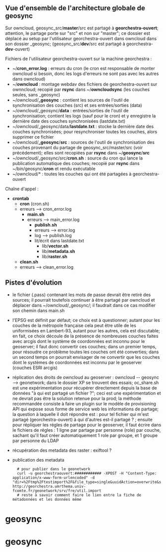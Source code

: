 Vue d'ensemble de l'architecture globale de geosync
---------------------------------------------------
Sur owncloud, geosync_src/**master**/src est partagé à **georchestra-ouvert**; attention, le partage porte sur "src" et non sur "master"; ce dossier est déplacé au setup par l'utilisateur georchestra-ouvert dans owncloud dans son dossier _geosync;
(geosync_src/**dev**/src est partagé à georchestra-**dev**-ouvert)

Fichiers de l'utilisateur georchestra-ouvert sur la machine georchestra :
* ~/**cron_error.log** : erreurs du cron (le cron est responsable de monter owncloud si besoin, donc les logs d'erreurs ne sont pas avec les autres dans owncloud)
* ~/**owncloud** : montage webdav des fichiers de georchestra-ouvert sur ownncloud; recopié par **rsync** dans ~/**owncloudsync** (les couches seules, sans _geosync)
* ~/owncloud/**_geosync** : contient les sources de l'outil de synchronisation des couches (src)  et ses entrées/sorties (data)
* ~/owncloud/_geosync/**data** : entrées/sorties de l'outil de synchronisation; contient les logs (sauf pour le cron) et y enregistre la dernière date des couches synchronisées (lastdate.txt)
* ~/owncloud/_geosync/data/**lastdate.txt** : stocke la dernière date des couches synchronisées; pour resynchroniser toutes les couches, alors supprimer ce fichier
* ~/owncloud/**_geosync**/**src** : sources de l'outil de synchronisation des couches provenant du partage de geosync_src/master/src (voir précédement); elles sont recopiées par **rsync** dans ~/**geosync**/**src**
* ~/owncloud/_geosync/src/**cron.sh** : source du cron qui lance la publication automatique des couches; recopié par **rsync** dans ~/bin/geosync/**cron** et rendu exécutable
* ~/owncloud/* : toutes les couches qui ont été partagées à georchestra-ouvert



Chaîne d'appel :

* **crontab**
  * **cron** (cron.sh) 
  * erreurs --> cron_error.log
    * **main.sh**
    * erreurs --> main_error.log
      * **publish.sh**
      * erreurs --> error.log
      * log --> publish.log
      * lit/écrit dans lastdate.txt
        * lib/**vector.sh**
        * lib/**metadata.sh**
        * lib/**raster.sh**
  * **clean.sh**
  * erreurs --> clean_error.log

Pistes d'évolution
------------------

* le fichier (.pass) contenant les mots de passe devrait être retiré des sources; il pourrait toutefois continuer à être partagé par owncloud et déplacer dans ~/owncloud/_geosync/; il faudrait dans ce cas modifier son chemin dans main.sh
* l'EPSG est définit par défaut; ce choix est à questionner; autant pour les couches de la métropole française cela peut être utile de les uniformisées en Lambert-93, autant pour les autres, cela est discutable; en fait, ce choix découle de la présence de nombreuses couches faites avec arcgis dont le système de coordonnées est inconnu pour le geoserver; il faut donc convertir ces couches; dans un premier temps, pour résoudre ce problème toutes les couches ont été converties; dans un second temps on pourrait envisager de ne convertir que les couches dont le systèmes de coordonnées est inconnu par le geoserver (couches ESRI arcgis)
* réplication des droits de owncloud au geoserver : owncloud -- geosync --> geonetwork; dans le dossier XP se trouvent des essais; oc_share.sh est une expérimentation pour récupérer directement depuis la base de données "à qui est partagé un fichier ?"; ceci est une expérimentation et ne devrait pas être la solution retenue pour la prod; la méthode recommandée consiste à faire un plugin sur le modèle de provisioning API qui expose sous forme de service web les informations de partage; la question à laquelle il doit répondre est : pour tel fichier qui m'est partagé (georchestra-ouvert) à qui d'autres est-il partagé ? ; ensuite  pour répliquer les régles de partage pour le geoserver, il faut écrire dans le fichiers de régles : 1 ligne par partage par personne (role) par couche, sachant qu'il faut créer automatiquement 1 role par groupe, et 1 groupe par personne du LDAP
* récupération des metadata des raster : exiftool ? 
* publication des metadata 

        # pour publier dans le geonetwork
        curl -u georchestraouvert:############ -XPOST -H "Content-Type: application/x-www-form-urlencoded" -d "dir=%2Ftmp%2Ftestimport%2F&file_type=single&uuidAction=overwrite&styleSheet=ArcCatalog8_to_ISO19115.xsl&assign=on&group=2&category=_none_&failOnError=off"  http://georchestra.umrthema.univ-fcomte.fr/geonetwork/srv/fre/util.import
        # reste à savoir comment faire le lien entre la fiche de métadonnées et les données même

# geosync
# geosync
